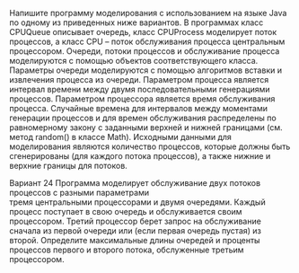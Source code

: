 Напишите программу моделирования с использованием на языке Java по одному из приведенных ниже вариантов.
В программах класс CPUQueue описывает очередь, класс CPUProcess моделирует поток процессов, а класс CPU – поток обслуживания 
процесса центральным процессором. Очереди, потоки процессов и обслуживание процесса моделируются с помощью объектов
соответствующего класса. Параметры очереди моделируются с помощью алгоритмов вставки и извлечения процесса из очереди. 
Параметром  процесса является интервал времени между двумя последовательными генерациями процессов. 
Параметром процессора является время обслуживания процесса.
  Случайные времена для интервалов между моментами генерации процессов и для времен обслуживания распределены по равномерному закону 
  с заданными верхней и нижней границами (см. метод random() в классе Math). Исходными данными для моделирования являются
  количество процессов, которые должны быть сгенерированы (для каждого потока процессов), а также нижние и верхние границы для потоков.  

Вариант 24
Программа моделирует обслуживание двух потоков процессов с разными параметрами  
тремя центральными процессорами и двумя очередями. Каждый процесс поступает в свою очередь и обслуживается своим процессором. 
Третий процессор берет запрос на обслуживание сначала из первой очереди или (если первая очередь пустая) из второй. 
Определите максимальные длины очередей и проценты процессов первого и второго потока, обслуженные третьим процессором.
